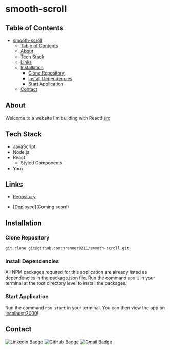 # smooth-scroll

## Table of Contents

- [smooth-scroll](#smooth-scroll)
  - [Table of Contents](#table-of-contents)
  - [About](#about)
  - [Tech Stack](#tech-stack)
  - [Links](#links)
  - [Installation](#installation)
    - [Clone Repository](#clone-repository)
    - [Install Dependencies](#install-dependencies)
    - [Start Application](#start-application)
  - [Contact](#contact)

## About

Welcome to a website I'm building with React! [src](https://www.youtube.com/watch?v=Nl54MJDR2p8)

## Tech Stack

- JavaScript
- Node.js
- React
  - Styled Components
- Yarn

## Links

- [Repository](https://github.com/nrenner0211/smooth-scroll)

- [Deployed](Coming soon!)

## Installation

### Clone Repository

`git clone git@github.com:nrenner0211/smooth-scroll.git`

### Install Dependencies

All NPM packages required for this application are already listed as dependencies in the package.json file. Run the command `npm i` in your terminal at the root directory level to install the packages.

### Start Application

Run the command `npm start` in your terminal. You can then view the app on [localhost:3000](http://localhost:3000/)!

## Contact

[![Linkedin Badge](https://img.shields.io/badge/-nrenner0211-blue?style=flat-square&logo=Linkedin&logoColor=white&link=https://www.linkedin.com/in/nicolette-renner/)](https://www.linkedin.com/in/nicolette-renner/)
[![GitHub Badge](https://img.shields.io/badge/-nrenner0211-7261A3?style=flat-square&logo=Github&logoColor=white&link=https://github.com/nrenner0211)](https://github.com/nrenner0211)
[![Gmail Badge](https://img.shields.io/badge/-nrenner0211@gmail.com-c14438?style=flat-square&logo=Gmail&logoColor=white&link=mailto:nrenner0211@gmail.com)](mailto:nrenner0211@gmail.com)
